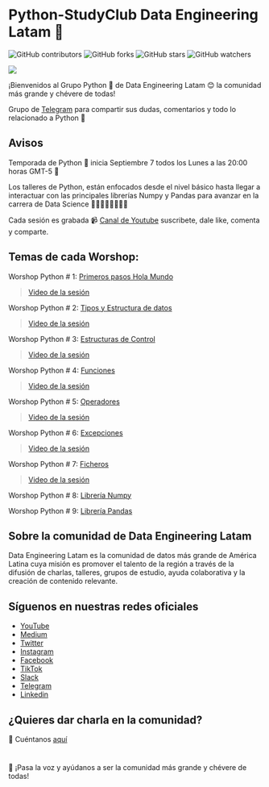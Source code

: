 # Python-StudyClub Data Engineering Latam 🐍

![GitHub contributors](https://img.shields.io/github/contributors/DataEngineering-LATAM/Python-StudyClub)
![GitHub forks](https://img.shields.io/github/forks/DataEngineering-LATAM/Python-StudyClub?style=social)
![GitHub stars](https://img.shields.io/github/stars/DataEngineering-LATAM/Python-StudyClub?style=social)
![GitHub watchers](https://img.shields.io/github/watchers/DataEngineering-LATAM/Python-StudyClub?style=social)

![](https://github.com/DataEngineering-LATAM/Python-StudyClub/blob/main/Python_10.png#center)

¡Bienvenidos al Grupo Python 🐍 de Data Engineering Latam 😊 la comunidad más grande y chévere de todas!

Grupo de [Telegram](https://t.me/dataengineeringlatam_python) para compartir sus dudas, comentarios y todo lo relacionado a Python 🐍

## Avisos
Temporada de Python 🐍 inicia Septiembre 7 todos los Lunes a las 20:00 horas GMT-5 🎯

Los talleres de Python, están enfocados desde el nivel básico hasta llegar a interactuar con las principales librerías Numpy y Pandas para avanzar en la  carrera de Data Science 👨‍💻👩🏼‍💻👨🏿‍💻

Cada sesión es grabada :video_camera: [Canal de Youtube](https://youtube.com/c/dataengineeringlatam) suscribete, dale like, comenta y comparte.

## Temas de cada Worshop:

Worshop Python # 1: [Primeros pasos Hola Mundo](https://github.com/DataEngineering-LATAM/Python-StudyClub/tree/main/Worshop%20Python%20%23%201:%20Primeros%20pasos%20Hola%20Mundo)

> [Video de la sesión](https://www.youtube.com/watch?v=vN-gidKPFMo&list=PLdxuOh58KNA4qIMg1EaOF6oALL5SvnA-z)

Worshop Python # 2: [Tipos y Estructura de datos](https://github.com/DataEngineering-LATAM/Python-StudyClub/blob/main/Worshop%20Python%20%23%202:%20Tipos%20y%20Estructura%20de%20datos/Tipos%20y%20Estructuras%20de%20Python.ipynb)

> [Video de la sesión](https://www.youtube.com/watch?v=dGv2rOgwNEA&list=PLdxuOh58KNA4qIMg1EaOF6oALL5SvnA-z&index=2)

Worshop Python # 3: [Estructuras de Control](https://github.com/DataEngineering-LATAM/Python-StudyClub/blob/main/Worshop%20Python%20%23%203:%20Estructuras%20de%20Control/Estructuras_de_Control.ipynb)

> [Video de la sesión](https://www.youtube.com/watch?v=hT160XTQpG0&list=PLdxuOh58KNA4qIMg1EaOF6oALL5SvnA-z&index=3)

Worshop Python # 4: [Funciones](https://github.com/DataEngineering-LATAM/Python-StudyClub/blob/main/Worshop%20Python%20%23%204:%20Funciones/Funciones_en_Python.ipynb)

> [Video de la sesión](https://youtu.be/49RajRnidow)

Worshop Python # 5: [Operadores](https://github.com/DataEngineering-LATAM/Python-StudyClub/tree/main/Worshop%20Python%20%23%205:%20Operadores)

> [Video de la sesión](https://youtu.be/4cSi-5mIKqQ)

Worshop Python # 6: [Excepciones](https://github.com/DataEngineering-LATAM/Python-StudyClub/blob/main/Worshop%20Python%20%23%206:%20Excepciones/7_Excepciones.ipynb)

> [Video de la sesión](https://youtu.be/egDQgxCkb98)

Worshop Python # 7: [Ficheros](https://github.com/DataEngineering-LATAM/Python-StudyClub/tree/main/Worshop%20Python%20%23%207:%20Ficheros)

> [Video de la sesión](https://youtu.be/0-PgB4faPO0)

Worshop Python # 8: [Librería Numpy](https://github.com/DataEngineering-LATAM/Python-StudyClub/blob/main/Worshop%20Python%20%23%208:%20Numpy/Ejercicio_python.ipynb)

Worshop Python # 9: [Librería Pandas](https://github.com/DataEngineering-LATAM/Python-StudyClub/blob/main/Worshop%20Python%20%23%209:%20Pandas/python_pandas_with_pokemon_dataset.ipynb)

## Sobre la comunidad de Data Engineering Latam

Data Engineering Latam es la comunidad de datos más grande de América Latina cuya misión es promover el talento de la región a través de la difusión de charlas, talleres, grupos de estudio, ayuda colaborativa y la creación de contenido relevante.

## Síguenos en nuestras redes oficiales

- [YouTube](https://youtube.com/c/dataengineeringlatam?sub_confirmation=1)
- [Medium](https://medium.com/@dataengineeringlatam)
- [Twitter](https://twitter.com/DataEngiLatam)
- [Instagram](https://instagram.com/dataengineeringlatam)
- [Facebook](https://facebook.com/dataengineeringlatam)
- [TikTok](https://www.tiktok.com/@dataengineeringlatam)
- [Slack](https://bit.ly/dataengineeringlatam_slack)
- [Telegram](https://t.me/dataengineeringlatam)
- [Linkedin](https://linkedin.com/company/data-engineering-latam)

## ¿Quieres dar charla en la comunidad? 

:microphone: Cuéntanos [aquí](https://docs.google.com/forms/d/e/1FAIpQLSd7CZgRxGHx-rRA7CyAeB0MxNPgVj5rCqQsrjrFiNYhoZxS1w/viewform)

# 

:loudspeaker: ¡Pasa la voz y ayúdanos a ser la comunidad más grande y chévere de todas!
